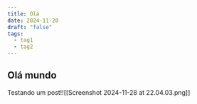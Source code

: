 ```yaml
---
title: Olá
date: 2024-11-20
draft: "false"
tags:
  - tag1
  - tag2
---
```

## Olá mundo
Testando um post!![[Screenshot 2024-11-28 at 22.04.03.png]]